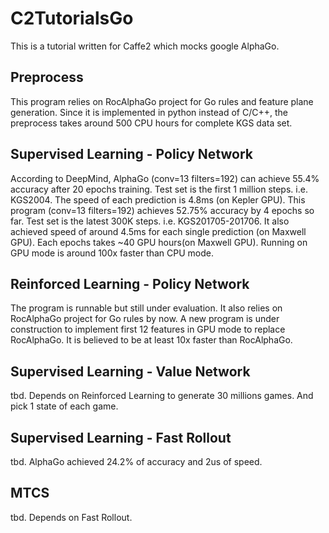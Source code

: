 # C2TutorialsGo
This is a tutorial written for Caffe2 which mocks google AlphaGo.

## Preprocess
This program relies on RocAlphaGo project for Go rules and feature plane generation.
Since it is implemented in python instead of C/C++, the preprocess takes around 500 CPU hours for complete KGS data set.

## Supervised Learning - Policy Network
According to DeepMind, AlphaGo (conv=13 filters=192) can achieve 55.4% accuracy after 20 epochs training. Test set is the first 1 million steps. i.e. KGS2004. The speed of each prediction is 4.8ms (on Kepler GPU).
This program (conv=13 filters=192) achieves 52.75% accuracy by 4 epochs so far. Test set is the latest 300K steps. i.e. KGS201705-201706. It also achieved speed of around 4.5ms for each single prediction (on Maxwell GPU).
Each epochs takes ~40 GPU hours(on Maxwell GPU). Running on GPU mode is around 100x faster than CPU mode.

## Reinforced Learning - Policy Network
The program is runnable but still under evaluation. It also relies on RocAlphaGo project for Go rules by now.
A new program is under construction to implement first 12 features in GPU mode to replace RocAlphaGo. It is believed to be at least 10x faster than RocAlphaGo.

## Supervised Learning - Value Network
tbd. Depends on Reinforced Learning to generate 30 millions games. And pick 1 state of each game.

## Supervised Learning - Fast Rollout
tbd. AlphaGo achieved 24.2% of accuracy and 2us of speed.

## MTCS
tbd. Depends on Fast Rollout.
